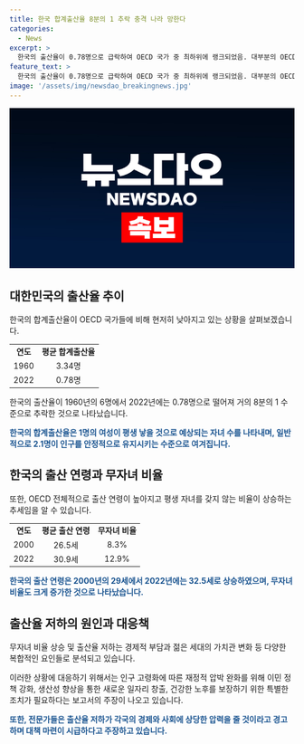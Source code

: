 ```yaml
---
title: 한국 합계출산율 8분의 1 추락 충격 나라 망한다
categories:
  - News
excerpt: >
  한국의 출산율이 0.78명으로 급락하여 OECD 국가 중 최하위에 랭크되었음. 대부분의 OECD 국가들은 출산 연령이 높아지고 자녀를 갖지 않는 비율이 증가하는 추세. 젊은 세대들은 경제적 어려움과 가치관 변화 등으로 출산을 꺼리는 경향. 이러한 출산율의 하락은 각국의 경제와 사회에 큰 압박을 줄 것으로 우려되며, 인구 고령화로 인한 재정적 압박을 완화하기 위한 대책 필요. OECD 보고서는 이민 정책과 생산성 향상, 건강을 유지하며 노동력을 확대하는 등의 조치가 필요하다고 제언.
feature_text: >
  한국의 출산율이 0.78명으로 급락하여 OECD 국가 중 최하위에 랭크되었음. 대부분의 OECD 국가들은 출산 연령이 높아지고 자녀를 갖지 않는 비율이 증가하는 추세. 젊은 세대들은 경제적 어려움과 가치관 변화 등으로 출산을 꺼리는 경향. 이러한 출산율의 하락은 각국의 경제와 사회에 큰 압박을 줄 것으로 우려되며, 인구 고령화로 인한 재정적 압박을 완화하기 위한 대책 필요. OECD 보고서는 이민 정책과 생산성 향상, 건강을 유지하며 노동력을 확대하는 등의 조치가 필요하다고 제언.
image: '/assets/img/newsdao_breakingnews.jpg'
---
```


<p><img src="/assets/img/newsdao_breakingnews.jpg" alt="implanttips 속보" /></p>

<h2 data-ke-size="size26">대한민국의 출산율 추이</h2>

<p data-ke-size="size16">한국의 합계출산율이 OECD 국가들에 비해 현저히 낮아지고 있는 상황을 살펴보겠습니다.</p>

<table>
    <tr>
        <td style="text-align: center; height: 17px;"><b>연도</b></td>
        <td style="text-align: center; height: 17px;"><b>평균 합계출산율</b></td>
    </tr>
    <tr>
        <td style="text-align: center; height: 17px;">1960</td>
        <td style="text-align: center; height: 17px;">3.34명</td>
    </tr>
    <tr>
        <td style="text-align: center; height: 17px;">2022</td>
        <td style="text-align: center; height: 17px;">0.78명</td>
    </tr>
</table>

<p data-ke-size="size16">한국의 출산율이 1960년의 6명에서 2022년에는 0.78명으로 떨어져 거의 8분의 1 수준으로 추락한 것으로 나타났습니다.</p>

<p data-ke-size="size16"><b><span style="color: #1a5490;">한국의 합계출산율은 1명의 여성이 평생 낳을 것으로 예상되는 자녀 수를 나타내며, 일반적으로 2.1명이 인구를 안정적으로 유지시키는 수준으로 여겨집니다.</span></b></p>

<h2 data-ke-size="size26">한국의 출산 연령과 무자녀 비율</h2>

<p data-ke-size="size16">또한, OECD 전체적으로 출산 연령이 높아지고 평생 자녀를 갖지 않는 비율이 상승하는 추세임을 알 수 있습니다.</p>

<table>
    <tr>
        <td style="text-align: center; height: 17px;"><b>연도</b></td>
        <td style="text-align: center; height: 17px;"><b>평균 출산 연령</b></td>
        <td style="text-align: center; height: 17px;"><b>무자녀 비율</b></td>
    </tr>
    <tr>
        <td style="text-align: center; height: 17px;">2000</td>
        <td style="text-align: center; height: 17px;">26.5세</td>
        <td style="text-align: center; height: 17px;">8.3%</td>
    </tr>
    <tr>
        <td style="text-align: center; height: 17px;">2022</td>
        <td style="text-align: center; height: 17px;">30.9세</td>
        <td style="text-align: center; height: 17px;">12.9%</td>
    </tr>
</table>

<p data-ke-size="size16"><b><span style="color: #1a5490;">한국의 출산 연령은 2000년의 29세에서 2022년에는 32.5세로 상승하였으며, 무자녀 비율도 크게 증가한 것으로 나타났습니다.</span></b></p>

<h2 data-ke-size="size26">출산율 저하의 원인과 대응책</h2>

<p data-ke-size="size16">무자녀 비율 상승 및 출산율 저하는 경제적 부담과 젊은 세대의 가치관 변화 등 다양한 복합적인 요인들로 분석되고 있습니다.</p>

<p data-ke-size="size16">이러한 상황에 대응하기 위해서는 인구 고령화에 따른 재정적 압박 완화를 위해 이민 정책 강화, 생산성 향상을 통한 새로운 일자리 창출, 건강한 노후를 보장하기 위한 특별한 조치가 필요하다는 보고서의 주장이 나오고 있습니다.</p>

<p data-ke-size="size16"><b><span style="color: #1a5490;">또한, 전문가들은 출산율 저하가 각국의 경제와 사회에 상당한 압력을 줄 것이라고 경고하며 대책 마련이 시급하다고 주장하고 있습니다.</span></b></p>

<p data-ke-size="size16">&nbsp;</p>

